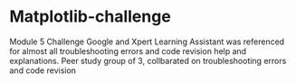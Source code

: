 # Matplotlib-challenge
Module 5 Challenge
Google and Xpert Learning Assistant was referenced for almost all troubleshooting errors and code revision help and explanations.
Peer study group of 3, collbarated on troubleshooting errors and code revision 


